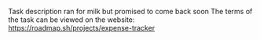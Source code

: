 Task description ran for milk but promised to come back soon 
The terms of the task can be viewed on the website: https://roadmap.sh/projects/expense-tracker
